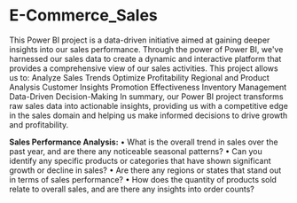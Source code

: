 # E-Commerce_Sales
This Power BI project is a data-driven initiative aimed at gaining deeper insights into our sales performance. Through the power of Power BI, we've harnessed our sales data to create a dynamic and interactive platform that provides a comprehensive view of our sales activities.
This project allows us to:
Analyze Sales Trends
Optimize Profitability
Regional and Product Analysis
Customer Insights
Promotion Effectiveness
Inventory Management
Data-Driven Decision-Making
In summary, our Power BI project transforms raw sales data into actionable insights, providing us with a competitive edge in the sales domain and helping us make informed decisions to drive growth and profitability.

**Sales Performance Analysis:**
•	What is the overall trend in sales over the past year, and are there any noticeable seasonal patterns?
•	Can you identify any specific products or categories that have shown significant growth or decline in sales?
•	Are there any regions or states that stand out in terms of sales performance?
•	How does the quantity of products sold relate to overall sales, and are there any insights into order counts?
